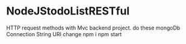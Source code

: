 # NodeJStodoListRESTful
HTTP request methods with Mvc backend project.
do these
mongoDb Connection String URI change
npm i
npm start 
 
